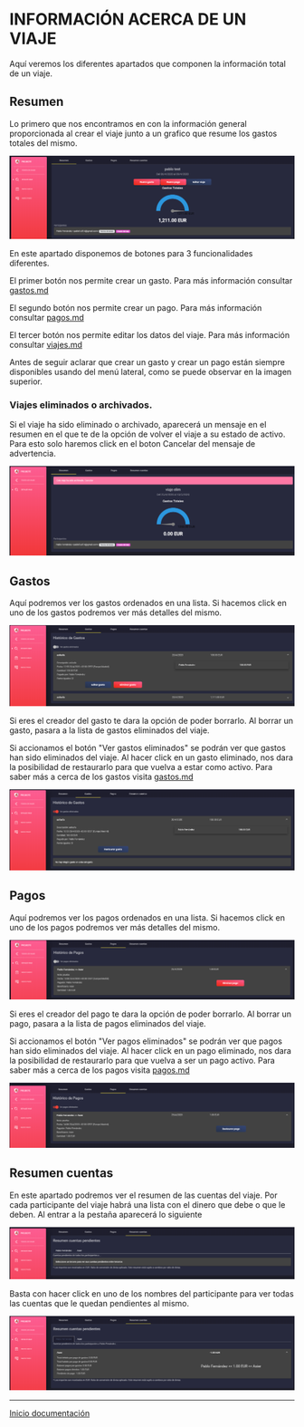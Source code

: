 # INFORMACIÓN ACERCA DE UN VIAJE

Aquí veremos los diferentes apartados que componen la información total de un viaje.

## Resumen
Lo primero que nos encontramos en con la información general proporcionada al crear el viaje junto a un grafico que resume los gastos totales del mismo.

![28](../images/28.PNG)

En este apartado disponemos de botones para 3 funcionalidades diferentes.

El primer botón nos permite crear un gasto. Para más información consultar [gastos.md](gastos.md)

El segundo botón nos permite crear un pago. Para más información consultar [pagos.md](pagos.md)

El tercer botón nos permite editar los datos del viaje. Para más información consultar [viajes.md](viajes.md)

Antes de seguir aclarar que crear un gasto y crear un pago están siempre disponibles usando del menú lateral, como se puede observar en la imagen superior.

### Viajes eliminados o archivados.

Si el viaje ha sido eliminado o archivado, aparecerá un mensaje en el resumen en el que te de la opción de volver el viaje a su estado de activo. Para esto solo haremos click en el boton Cancelar del mensaje de advertencia.

![37](../images/37.PNG)

## Gastos

Aquí podremos ver los gastos ordenados en una lista. Si hacemos click en uno de los gastos podremos ver más detalles del mismo.

![29](../images/29.PNG)

Si eres el creador del gasto te dara la opción de poder borrarlo. Al borrar un gasto, pasara a la lista de gastos eliminados del viaje.

Si accionamos el botón "Ver gastos eliminados" se podrán ver que gastos han sido eliminados del viaje. Al hacer click en un gasto eliminado, nos dara la posibilidad de restaurarlo para que vuelva a estar como activo. Para saber más a cerca de los gastos visita [gastos.md](gastos.md)

![33](../images/33.PNG)

## Pagos

Aquí podremos ver los pagos ordenados en una lista. Si hacemos click en uno de los pagos podremos ver más detalles del mismo.

![30](../images/30.PNG)

Si eres el creador del pago te dara la opción de poder borrarlo. Al borrar un pago, pasara a la lista de pagos eliminados del viaje.
 
 Si accionamos el botón "Ver pagos eliminados" se podrán ver que pagos han sido eliminados del viaje. Al hacer click en un pago eliminado, nos dara la posibilidad de restaurarlo para que vuelva a ser un pago activo. Para saber más a cerca de los pagos visita [pagos.md](pagos.md)

![34](../images/34.PNG)

## Resumen cuentas

En este apartado podremos ver el resumen de las cuentas del viaje. Por cada participante del viaje habrá una lista con el dinero que debe o que le deben. Al entrar a la pestaña aparecerá lo siguiente

![31](../images/31.PNG)

Basta con hacer click en uno de los nombres del participante para ver todas las cuentas que le quedan pendientes al mismo.

![32](../images/32.PNG)

---

[Inicio documentación](../README.md)
